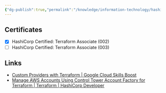```yaml
---
{"dg-publish":true,"permalink":"/knowledge/information-technology/hashicorp/terraform/terraform/","dgPassFrontmatter":true}
---
```


## Certificates
- [x] HashiCorp Certified: Terraform Associate (002)
- [ ] HashiCorp Certified: Terraform Associate (003)
## Links
- [Custom Providers with Terraform | Google Cloud Skills Boost](https://www.cloudskillsboost.google/focuses/1204?parent=catalog)
- [Manage AWS Accounts Using Control Tower Account Factory for Terraform | Terraform | HashiCorp Developer](https://developer.hashicorp.com/terraform/tutorials/aws/aws-control-tower-aft?optInFrom=learn)
